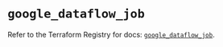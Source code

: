 # `google_dataflow_job`

Refer to the Terraform Registry for docs: [`google_dataflow_job`](https://registry.terraform.io/providers/hashicorp/google/6.5.0/docs/resources/dataflow_job).

